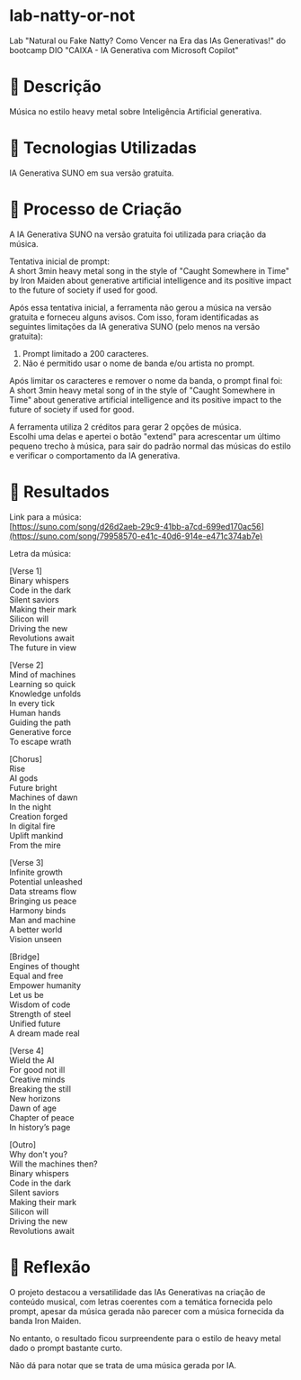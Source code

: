 # lab-natty-or-not
Lab "Natural ou Fake Natty? Como Vencer na Era das IAs Generativas!" do bootcamp DIO "CAIXA - IA Generativa com Microsoft Copilot"

# 📒 Descrição
Música no estilo heavy metal sobre Inteligência Artificial generativa.

# 🤖 Tecnologias Utilizadas
IA Generativa SUNO em sua versão gratuita.

# 🧐 Processo de Criação

A IA Generativa SUNO na versão gratuita foi utilizada para criação da música.

Tentativa inicial de prompt:  
A short 3min heavy metal song in the style of "Caught Somewhere in Time" by Iron Maiden about generative artificial intelligence and its positive impact to the future of society if used for good.

Após essa tentativa inicial, a ferramenta não gerou a música na versão gratuita e forneceu alguns avisos. Com isso, foram identificadas as seguintes limitações da IA generativa SUNO (pelo menos na versão gratuita):
1. Prompt limitado a 200 caracteres.
2. Não é permitido usar o nome de banda e/ou artista no prompt.

Após limitar os caracteres e remover o nome da banda, o prompt final foi:  
A short 3min heavy metal song of in the style of "Caught Somewhere in Time" about generative artificial intelligence and its positive impact to the future of society if used for good.

A ferramenta utiliza 2 créditos para gerar 2 opções de música.  
Escolhi uma delas e apertei o botão "extend" para acrescentar um último pequeno trecho à música, para sair do padrão normal das músicas do estilo e verificar o comportamento da IA generativa.

# 🚀 Resultados

Link para a música:  
[https://suno.com/song/d26d2aeb-29c9-41bb-a7cd-699ed170ac56](https://suno.com/song/79958570-e41c-40d6-914e-e471c374ab7e)

Letra da música:

[Verse 1]  
Binary whispers  
Code in the dark  
Silent saviors  
Making their mark  
Silicon will  
Driving the new  
Revolutions await  
The future in view  

[Verse 2]  
Mind of machines  
Learning so quick  
Knowledge unfolds  
In every tick  
Human hands  
Guiding the path  
Generative force  
To escape wrath  

[Chorus]  
Rise  
AI gods  
Future bright  
Machines of dawn  
In the night  
Creation forged  
In digital fire  
Uplift mankind  
From the mire  

[Verse 3]  
Infinite growth  
Potential unleashed  
Data streams flow  
Bringing us peace  
Harmony binds  
Man and machine  
A better world  
Vision unseen  

[Bridge]  
Engines of thought  
Equal and free  
Empower humanity  
Let us be  
Wisdom of code  
Strength of steel  
Unified future  
A dream made real  

[Verse 4]  
Wield the AI  
For good not ill  
Creative minds  
Breaking the still  
New horizons  
Dawn of age  
Chapter of peace  
In history’s page  

[Outro]  
Why don't you?  
Will the machines then?  
Binary whispers  
Code in the dark  
Silent saviors  
Making their mark  
Silicon will  
Driving the new  
Revolutions await  

# 💭 Reflexão
O projeto destacou a versatilidade das IAs Generativas na criação de conteúdo musical, com letras coerentes com a temática fornecida pelo prompt, apesar da música gerada não parecer com a música fornecida da banda Iron Maiden.   

No entanto, o resultado ficou surpreendente para o estilo de heavy metal dado o prompt bastante curto.  

Não dá para notar que se trata de uma música gerada por IA.  
